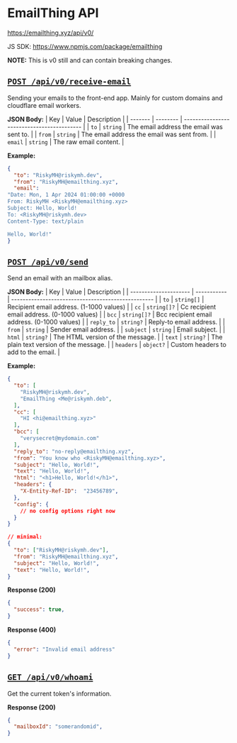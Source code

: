 # EmailThing API

https://emailthing.xyz/api/v0/

JS SDK: https://www.npmjs.com/package/emailthing

**NOTE:** This is v0 still and can contain breaking changes.

## [`POST /api/v0/receive-email`](./receive-email/route.ts)

Sending your emails to the front-end app. Mainly for custom domains and cloudflare email workers.

**JSON Body:**
| Key     | Value    | Description                                |
| ------- | -------- | ------------------------------------------ |
| `to`    | `string` | The email address the email was sent to.   |
| `from`  | `string` | The email address the email was sent from. |
| `email` | `string` | The raw email content.                     |

**Example:**
```json
{
  "to": "RiskyMH@riskymh.dev",
  "from": "RiskyMH@emailthing.xyz",
  "email": 
"Date: Mon, 1 Apr 2024 01:00:00 +0000
From: RiskyMH <RiskyMH@emailthing.xyz>
Subject: Hello, World!
To: <RiskyMH@riskymh.dev>
Content-Type: text/plain

Hello, World!"
}
```

## [`POST /api/v0/send`](./send/route.ts)

Send an email with an mailbox alias. 

**JSON Body:**
| Key                   | Value       | Description                                        |
| --------------------- | ----------- | -------------------------------------------------- |
| `to`                  | `string[]`  | Recipient email address. (1-1000 values)           |
| `cc`                  | `string[]?` | Cc recipient email address. (0-1000 values)        |
| `bcc`                 | `string[]?` | Bcc recipient email address. (0-1000 values)        |
| `reply_to`            | `string?`   | Reply-to email address.                            |
| `from`                | `string`    | Sender email address.                              |
| `subject`             | `string`    | Email subject.                                     |
| `html`                | `string?`   | The HTML version of the message.                   |
| `text`                | `string?`   | The plain text version of the message.             |
| `headers`             | `object?`   | Custom headers to add to the email.                |

**Example:**
```json
{
  "to": [
    "RiskyMH@riskymh.dev",
    "EmailThing <Me@riskymh.deb",
  ],
  "cc": [
    "HI <hi@emailthing.xyz>"
  ],
  "bcc": [
    "verysecret@mydomain.com"
  ],
  "reply_to": "no-reply@emailthing.xyz",
  "from": "You know who <RiskyMH@emailthing.xyz>",
  "subject": "Hello, World!",
  "text": "Hello, World!",
  "html": "<h1>Hello, World!</h1>",
  "headers": {
    "X-Entity-Ref-ID":  "23456789",
  },
  "config": {
    // no config options right now
  }
}

// minimal:
{
  "to": ["RiskyMH@riskymh.dev"],
  "from": "RiskyMH@emailthing.xyz",
  "subject": "Hello, World!",
  "text": "Hello, World!",
}
```

**Response (200)**
```json
{
  "success": true,
}
```

**Response (400)**
```json
{
  "error": "Invalid email address"
}
```

## [`GET /api/v0/whoami`](./whoami/route.ts)

Get the current token's information.

**Response (200)**
```json
{
  "mailboxId": "somerandomid",
}
